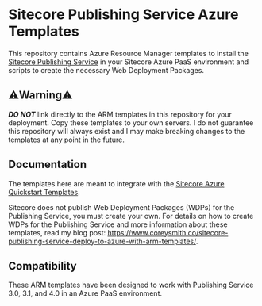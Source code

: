 # Sitecore Publishing Service Azure Templates

This repository contains Azure Resource Manager templates to install the
[Sitecore Publishing Service][1] in your Sitecore Azure PaaS environment and
scripts to create the necessary Web Deployment Packages.

## ⚠️Warning⚠️

_**DO NOT**_ link directly to the ARM templates in this repository for your
deployment. Copy these templates to your own servers. I do not guarantee this
repository will always exist and I may make breaking changes to the templates at
any point in the future.

## Documentation

The templates here are meant to integrate with the
[Sitecore Azure Quickstart Templates][2].

Sitecore does not publish Web Deployment Packages (WDPs) for the Publishing
Service, you must create your own. For details on how to create WDPs for the
Publishing Service and more information about these templates, read my blog
post: <https://www.coreysmith.co/sitecore-publishing-service-deploy-to-azure-with-arm-templates/>.

## Compatibility

These ARM templates have been designed to work with Publishing Service 3.0, 3.1,
and 4.0 in an Azure PaaS environment.

[1]: https://dev.sitecore.net/Downloads/Sitecore_Publishing_Service.aspx
[2]: https://github.com/Sitecore/Sitecore-Azure-Quickstart-Templates
